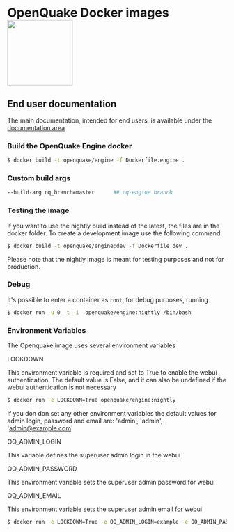 
#  OpenQuake Docker images <img src="https://upload.wikimedia.org/wikipedia/commons/7/79/Docker_%28container_engine%29_logo.png" width="150px"> 


## End user documentation

The main documentation, intended for end users, is available under the [documentation area](../doc/installing/docker.md)


### Build the OpenQuake Engine docker

```bash
$ docker build -t openquake/engine -f Dockerfile.engine .
```

### Custom build args

```bash
--build-arg oq_branch=master      ## oq-engine branch
```

### Testing the image

If you want to use the nightly build instead of the latest, the files are in the docker folder.
To create a development image use the following command:

```bash
$ docker build -t openquake/engine:dev -f Dockerfile.dev .
```

Please note that the nightly image is meant for testing purposes and not for production.

### Debug

It's possible to enter a container as `root`, for debug purposes, running

```bash
$ docker run -u 0 -t -i  openquake/engine:nightly /bin/bash
```

### Environment Variables
The Openquake image uses several environment variables 

LOCKDOWN

This environment variable is required and set to True to enable the webui authentication. 
The default value is False, and it can also be undefined if the webui authentication is not necessary

```bash
$ docker run -e LOCKDOWN=True openquake/engine:nightly
```
If you don don set any other environment variables the default values for admin login, password and email are: 'admin', 'admin', 'admin@example.com'


OQ_ADMIN_LOGIN

This variable defines the superuser admin login in the webui 

OQ_ADMIN_PASSWORD

This environment variable sets the superuser admin password for webui

OQ_ADMIN_EMAIL

This environment variable sets the superuser admin email for webui

```bash
$ docker run -e LOCKDOWN=True -e OQ_ADMIN_LOGIN=example -e OQ_ADMIN_PASSWORD=example -e OQ_ADMIN_EMAIL=login@example.com openquake/engine:nightly
```
